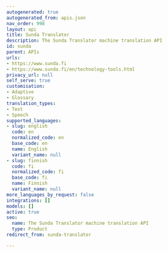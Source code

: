 ```yaml
---
autogenerated: true
autogenerated_from: apis.json
nav_order: 998
layout: api
title: Sunda Translator
description: The Sunda Translator machine translation API
id: sunda
parent: APIs
urls:
- https://www.sunda.fi
- https://www.sunda.fi/en/technology-tools.html
privacy_url: null
self_serve: true
customisation:
- Adaptive
- Glossary
translation_types:
- Text
- Speech
supported_languages:
- slug: english
  code: en
  normalized_code: en
  base_code: en
  name: English
  variant_name: null
- slug: finnish
  code: fi
  normalized_code: fi
  base_code: fi
  name: Finnish
  variant_name: null
more_languages_by_request: false
integrations: []
models: []
active: true
seo:
  name: The Sunda Translator machine translation API
  type: Product
redirect_from: sunda-translator

---
```


